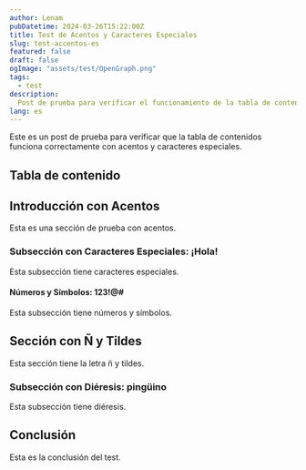 ```yaml
---
author: Lenam
pubDatetime: 2024-03-26T15:22:00Z
title: Test de Acentos y Caracteres Especiales
slug: test-accentos-es
featured: false
draft: false
ogImage: "assets/test/OpenGraph.png"
tags:
  - test
description:
  Post de prueba para verificar el funcionamiento de la tabla de contenidos con acentos y caracteres especiales.
lang: es
---
```


Este es un post de prueba para verificar que la tabla de contenidos funciona correctamente con acentos y caracteres especiales.

## Tabla de contenido

## Introducción con Acentos

Esta es una sección de prueba con acentos.

### Subsección con Caracteres Especiales: ¡Hola!

Esta subsección tiene caracteres especiales.

#### Números y Símbolos: 123!@#

Esta subsección tiene números y símbolos.

## Sección con Ñ y Tildes

Esta sección tiene la letra ñ y tildes.

### Subsección con Diéresis: pingüino

Esta subsección tiene diéresis.

## Conclusión

Esta es la conclusión del test. 